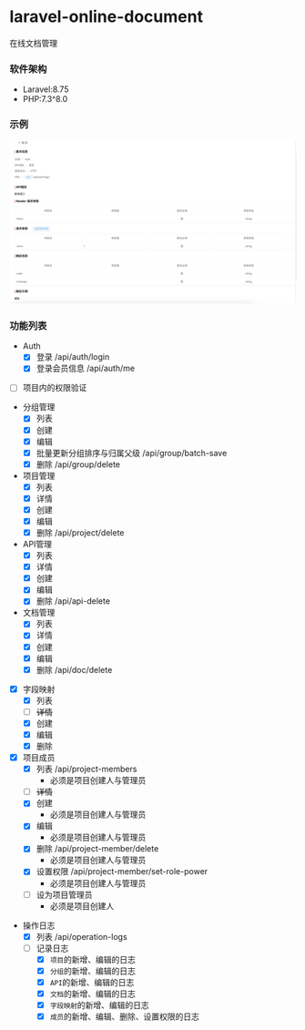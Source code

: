 # laravel-online-document
在线文档管理


### 软件架构
- Laravel:8.75
- PHP:7.3^8.0

### 示例
![API详情](./public/demo/api-detail.jpg)

### 功能列表
- Auth
    - [X] 登录 /api/auth/login
    - [X] 登录会员信息 /api/auth/me
- [ ] 项目内的权限验证
- 分组管理
    - [X] 列表
    - [X] 创建
    - [X] 编辑
    - [X] 批量更新分组排序与归属父级 /api/group/batch-save
    - [X] 删除 /api/group/delete
- 项目管理 
    - [X] 列表
    - [X] 详情
    - [X] 创建
    - [X] 编辑
    - [X] 删除 /api/project/delete
- API管理 
    - [X] 列表
    - [X] 详情
    - [X] 创建
    - [X] 编辑
    - [X] 删除 /api/api-delete
- 文档管理 
    - [X] 列表
    - [X] 详情
    - [X] 创建
    - [X] 编辑
    - [X] 删除 /api/doc/delete
- [X] 字段映射
    - [X] 列表
    - [ ] ~~详情~~
    - [X] 创建
    - [X] 编辑
    - [X] 删除
- [X] 项目成员
    - [X] 列表 /api/project-members
      - 必须是项目创建人与管理员
    - [ ] ~~详情~~
    - [X] 创建
      - 必须是项目创建人与管理员
    - [X] 编辑
      - 必须是项目创建人与管理员
    - [X] 删除 /api/project-member/delete
      - 必须是项目创建人与管理员
    - [X] 设置权限 /api/project-member/set-role-power
      - 必须是项目创建人与管理员
    - [ ] 设为项目管理员
      - 必须是项目创建人
- 操作日志
    - [X] 列表 /api/operation-logs
    - [ ] 记录日志
      - [X] `项目`的新增、编辑的日志
      - [X] `分组`的新增、编辑的日志
      - [X] `API`的新增、编辑的日志
      - [X] `文档`的新增、编辑的日志
      - [X] `字段映射`的新增、编辑的日志
      - [X] `成员`的新增、编辑、删除、设置权限的日志
